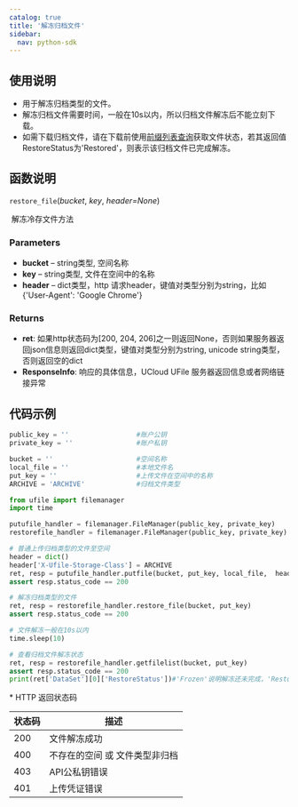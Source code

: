 ```yaml
---
catalog: true  
title: '解冻归档文件'
sidebar:
  nav: python-sdk
---
```



## 使用说明

  * 用于解冻归档类型的文件。
* 解冻归档文件需要时间，一般在10s以内，所以归档文件解冻后不能立刻下载。
* 如需下载归档文件，请在下载前使用[前缀列表查询](/python-sdk/前缀列表查询.html)获取文件状态，若其返回值RestoreStatus为'Restored'，则表示该归档文件已完成解冻。

## 函数说明

`restore_file`(*bucket*, *key*, *header=None*)

​				解冻冷存文件方法

### Parameters

- **bucket** – string类型, 空间名称
- **key** – string类型, 文件在空间中的名称
- **header** – dict类型，http 请求header，键值对类型分别为string，比如{'User-Agent': 'Google Chrome'}

### Returns

* **ret**: 如果http状态码为[200, 204, 206]之一则返回None，否则如果服务器返回json信息则返回dict类型，键值对类型分别为string, unicode string类型，否则返回空的dict
* **ResponseInfo**: 响应的具体信息，UCloud UFile 服务器返回信息或者网络链接异常

## 代码示例

<div class="copyable" markdown="1">

```python
public_key = ''                 #账户公钥
private_key = ''                #账户私钥

bucket = ''                     #空间名称
local_file = ''                 #本地文件名
put_key = ''                    #上传文件在空间中的名称
ARCHIVE = 'ARCHIVE'             #归档文件类型

from ufile import filemanager
import time

putufile_handler = filemanager.FileManager(public_key, private_key)
restorefile_handler = filemanager.FileManager(public_key, private_key)

# 普通上传归档类型的文件至空间
header = dict()
header['X-Ufile-Storage-Class'] = ARCHIVE
ret, resp = putufile_handler.putfile(bucket, put_key, local_file,  header=header)
assert resp.status_code == 200

# 解冻归档类型的文件
ret, resp = restorefile_handler.restore_file(bucket, put_key)
assert resp.status_code == 200

# 文件解冻一般在10s以内
time.sleep(10)

# 查看归档文件解冻状态
ret, resp = restorefile_handler.getfilelist(bucket, put_key)
assert resp.status_code == 200
print(ret['DataSet'][0]['RestoreStatus'])#'Frozen'说明解冻还未完成，'Restored'说明解冻成功
```
</div>
* HTTP 返回状态码

| 状态码 | 描述                           |
| ------ | ------------------------------ |
| 200    | 文件解冻成功                   |
| 400    | 不存在的空间 或 文件类型非归档 |
| 403    | API公私钥错误                  |
| 401    | 上传凭证错误                   |
